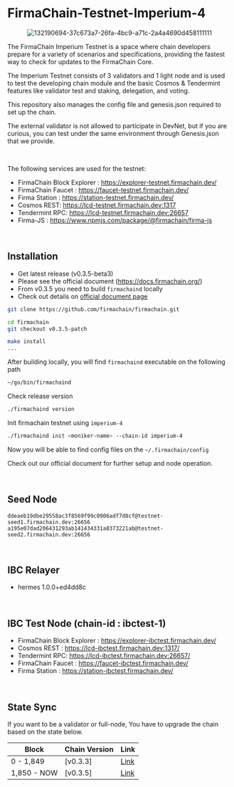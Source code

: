 # FirmaChain-Testnet-Imperium-4


<center>

![132190694-37c673a7-26fa-4bc9-a71c-2a4a4690d458111111](https://user-images.githubusercontent.com/5277080/132265516-b6373d15-133c-41f3-a093-a93c34155c13.png) 



</center>

The FirmaChain Imperium Testnet is a space where chain developers prepare for a variety of scenarios and specifications, providing the fastest way to check for updates to the FirmaChain Core.

The Imperium Testnet consists of 3 validators and 1 light node and is used to test the developing chain module and the basic Cosmos & Tendermint features like validator test and staking, delegation, and voting.

This repository also manages the config file and genesis.json required to set up the chain.

The external validator is not allowed to participate in DevNet, but if you are curious, you can test under the same environment through Genesis.json that we provide.

<br>

The following services are used for the testnet:
 - FirmaChain Block Explorer : https://explorer-testnet.firmachain.dev/
 - FirmaChain Faucet : https://faucet-testnet.firmachain.dev/
 - Firma Station : https://station-testnet.firmachain.dev/
 - Cosmos REST: https://lcd-testnet.firmachain.dev:1317
 - Tendermint RPC: https://lcd-testnet.firmachain.dev:26657
 - Firma-JS : https://www.npmjs.com/package/@firmachain/firma-js

<br>

## Installation
 * Get latest release (v0.3.5-beta3)
 * Please see the official document (https://docs.firmachain.org/)
 * From v0.3.5 you need to build `firmachaind` locally
 * Check out details on [official document page](https://docs.firmachain.org/master/node-and-validators-guide/run-a-full-node/installation-firmachaind)


```sh
git clone https://github.com/firmachain/firmachain.git

cd firmachain
git checkout v0.3.5-patch

make install
...
```

After building locally, you will find `firmachaind` executable on the following path

```sh
~/go/bin/firmachaind
```

Check release version

```sh
./firmachaind version
```


Init firmachain testnet using `imperium-4`
```sh
./firmachaind init <moniker-name> --chain-id imperium-4
```

Now you will be able to find config files on the `~/.firmachain/config`

Check out our official document for further setup and node operation.

<br>

## Seed Node

```
ddeaeb19dbe29558ac3f8569f99c0906adf7d8cf@testnet-seed1.firmachain.dev:26656
a195e07dad206431293ab141434331a8373221ab@testnet-seed2.firmachain.dev:26656
```
<br>

## IBC Relayer 
- hermes 1.0.0+ed4dd8c

<br>

## IBC Test Node (chain-id : ibctest-1)
- FirmaChain Block Explorer : https://explorer-ibctest.firmachain.dev/
- Cosmos REST : https://lcd-ibctest.firmachain.dev:1317/
- Tendermint RPC: https://lcd-ibctest.firmachain.dev:26657/
- FirmaChain Faucet : https://faucet-ibctest.firmachain.dev/
- Firma Station : https://station-ibctest.firmachain.dev/

<br>

## State Sync
If you want to be a validator or full-node, You have to upgrade the chain based on the state below.

|Block | Chain Version|Link|
|--------|-----------|-----------|
|0 - 1,849|[v0.3.3]|[Link](https://github.com/firmachain/firmachain/releases/tag/v0.3.3)|
|1,850 - NOW|[v0.3.5]|[Link](https://github.com/FirmaChain/firmachain/releases/tag/v0.3.5-beta3)|
